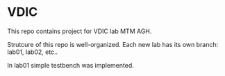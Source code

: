 # VDIC
This repo contains project for VDIC lab MTM AGH.

Strutcure of this repo is well-organized. Each new lab has its own branch: lab01, lab02, etc..

In lab01 simple testbench was implemented.
